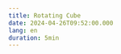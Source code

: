 ```yaml
---
title: Rotating Cube
date: 2024-04-26T09:52:00.000
lang: en
duration: 5min
---
```


<RotatingCube />
